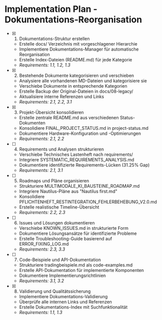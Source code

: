 # Implementation Plan - Dokumentations-Reorganisation

- [x] 1. Dokumentations-Struktur erstellen
  - Erstelle docs/ Verzeichnis mit vorgeschlagener Hierarchie
  - Implementiere Dokumentations-Manager für automatische Reorganisation
  - Erstelle Index-Dateien (README.md) für jede Kategorie
  - _Requirements: 1.1, 1.2, 1.3_

- [x] 2. Bestehende Dokumente kategorisieren und verschieben
  - Analysiere alle vorhandenen MD-Dateien und kategorisiere sie
  - Verschiebe Dokumente in entsprechende Kategorien
  - Erstelle Backup der Original-Dateien in docs/08-legacy/
  - Aktualisiere interne Referenzen und Links
  - _Requirements: 2.1, 2.2, 3.1_

- [x] 3. Projekt-Übersicht konsolidieren
  - Erstelle zentrale README.md aus verschiedenen Status-Dokumenten
  - Konsolidiere FINAL_PROJECT_STATUS.md in project-status.md
  - Dokumentiere Hardware-Konfiguration und -Optimierungen
  - _Requirements: 2.1, 2.2_

- [ ] 4. Requirements und Analysen strukturieren
  - Verschiebe Technisches Lastenheft nach requirements/
  - Integriere SYSTEMATIC_REQUIREMENTS_ANALYSIS.md
  - Dokumentiere identifizierte Requirements-Lücken (31.25% Gap)
  - _Requirements: 2.1, 3.1_

- [ ] 5. Roadmaps und Pläne organisieren
  - Strukturiere MULTIMODALE_KI_BAUSTEINE_ROADMAP.md
  - Integriere Nautilus-Pläne aus "Nautilus first.md"
  - Konsolidiere PFLICHTENHEFT_RESTINTEGRATION_FEHLERBEHEBUNG_V2.0.md
  - Erstelle realistische Timeline-Übersicht
  - _Requirements: 2.2, 2.3_

- [ ] 6. Issues und Lösungen dokumentieren
  - Verschiebe KNOWN_ISSUES.md in strukturierte Form
  - Dokumentiere Lösungsansätze für identifizierte Probleme
  - Erstelle Troubleshooting-Guide basierend auf ERROR_FIXING_LOG.md
  - _Requirements: 2.3, 3.3_

- [ ] 7. Code-Beispiele und API-Dokumentation
  - Strukturiere tradingbeispiele.md als code-examples.md
  - Erstelle API-Dokumentation für implementierte Komponenten
  - Dokumentiere Implementierungsrichtlinien
  - _Requirements: 3.1, 3.2_

- [x] 8. Validierung und Qualitätssicherung
  - Implementiere Dokumentations-Validierung
  - Überprüfe alle internen Links und Referenzen
  - Erstelle Dokumentations-Index mit Suchfunktionalität
  - _Requirements: 1.1, 1.3_